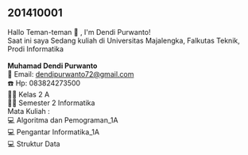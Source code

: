 ## 201410001 
Hallo Teman-teman 👋 , I'm Dendi Purwanto! <br>
Saat ini saya Sedang kuliah di Universitas Majalengka, Falkutas Teknik, Prodi Informatika </br></br>
**Muhamad Dendi Purwanto**  
:e-mail: Email: dendipurwanto72@gmail.com </br>
:telephone: Hp: 083824273500 <br>
:man_student: Kelas 2 A <br>
:technologist: Semester 2 Informatika
</br>
Mata Kuliah : </br>
:computer: Algoritma dan Pemograman_1A</br>
:computer:  Pengantar Informatika_1A</br>
:computer: Struktur Data

 
